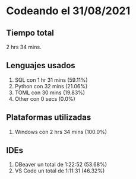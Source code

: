 # Codeando el 31/08/2021

## Tiempo total
2 hrs 34 mins.

## Lenguajes usados
1. SQL con 1 hr 31 mins (59.11%)
1. Python con 32 mins (21.06%)
1. TOML con 30 mins (19.83%)
1. Other con 0 secs (0.0%)

## Plataformas utilizadas
1. Windows con 2 hrs 34 mins (100.0%)

## IDEs
1. DBeaver un total de 1:22:52 (53.68%)
1. VS Code un total de 1:11:31 (46.32%)
